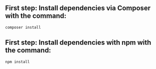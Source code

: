  <h2>First step: Install dependencies via Composer with the command:</h2>
  
    composer install
 
 <h2>First step: Install dependencies with npm with the command:</h2>

    npm install

